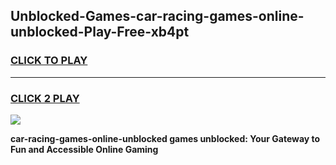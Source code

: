 
## Unblocked-Games-car-racing-games-online-unblocked-Play-Free-xb4pt
<h3>
<a href="https://premium76.site?title=car-racing-games-online-unblocked&ref=10A">CLICK TO PLAY</a></h3>
<hr>

<h3>
<a href="https://premium76.site?title=car-racing-games-online-unblocked&ref=10A">CLICK 2 PLAY</a>
  
</h3>

<a href="https://premium76.site?title=car-racing-games-online-unblocked&ref=10A"><img src="https://clearcache.store/games.png"></a>


**car-racing-games-online-unblocked games unblocked: Your Gateway to Fun and Accessible Online Gaming**

